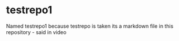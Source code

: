 # testrepo1
Named testrepo1 because testrepo is taken 
its a markdown file in this repository - said in video 
